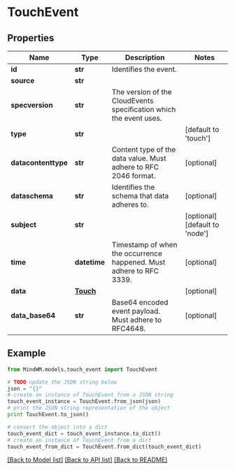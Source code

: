 # TouchEvent


## Properties
Name | Type | Description | Notes
------------ | ------------- | ------------- | -------------
**id** | **str** | Identifies the event. | 
**source** | **str** |  | 
**specversion** | **str** | The version of the CloudEvents specification which the event uses. | 
**type** | **str** |  | [default to 'touch']
**datacontenttype** | **str** | Content type of the data value. Must adhere to RFC 2046 format. | [optional] 
**dataschema** | **str** | Identifies the schema that data adheres to. | [optional] 
**subject** | **str** |  | [optional] [default to 'node']
**time** | **datetime** | Timestamp of when the occurrence happened. Must adhere to RFC 3339. | [optional] 
**data** | [**Touch**](Touch.md) |  | [optional] 
**data_base64** | **str** | Base64 encoded event payload. Must adhere to RFC4648. | [optional] 

## Example

```python
from MindWM.models.touch_event import TouchEvent

# TODO update the JSON string below
json = "{}"
# create an instance of TouchEvent from a JSON string
touch_event_instance = TouchEvent.from_json(json)
# print the JSON string representation of the object
print TouchEvent.to_json()

# convert the object into a dict
touch_event_dict = touch_event_instance.to_dict()
# create an instance of TouchEvent from a dict
touch_event_from_dict = TouchEvent.from_dict(touch_event_dict)
```
[[Back to Model list]](../README.md#documentation-for-models) [[Back to API list]](../README.md#documentation-for-api-endpoints) [[Back to README]](../README.md)


